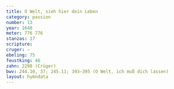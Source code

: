 ```yaml
---
title: O Welt, sieh hier dein Leben
category: passion
number: 13
year: 1648
meter: 776 776
stanzas: 17
scripture: 
cruger: —
ebeling: 75
feustking: 46
zahn: 2298 (Crüger)
bwv: 244.10, 37; 245.11; 393–395 (O Welt, ich muß dich lassen)
layout: hymndata
---
```

<br>

